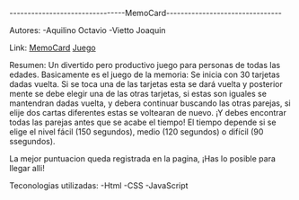 --------------------------------MemoCard--------------------------------

Autores:
	-Aquilino Octavio
	-Vietto Joaquin 

Link:
	[MemoCard](https://ucc-labcompu2.github.io/proyecto2021-aquilino-vietto/index.html)
	   [Juego](https://ucc-labcompu2.github.io/proyecto2021-aquilino-vietto/jugar.html)

Resumen:
Un divertido pero productivo juego para personas de todas las edades. 
Basicamente es el juego de la memoria: Se inicia con 30 tarjetas dadas
vuelta. Si se toca una de las tarjetas esta se dará vuelta y posterior
mente se debe elegir una de las otras tarjetas, si estas son iguales
se mantendran dadas vuelta, y debera continuar buscando las otras 
parejas, si elije dos cartas diferentes estas se voltearan de nuevo. 
¡Y debes encontrar todas las parejas antes que se acabe el tiempo!
El tiempo depende si se elige el nivel fácil (150 segundos), medio (120
segundos) o  difícil (90 ssegundos).

La mejor puntuacion queda registrada en la pagina, ¡Has
lo posible para llegar alli!

Teconologias utilizadas: 
-Html
-CSS
-JavaScript

 
